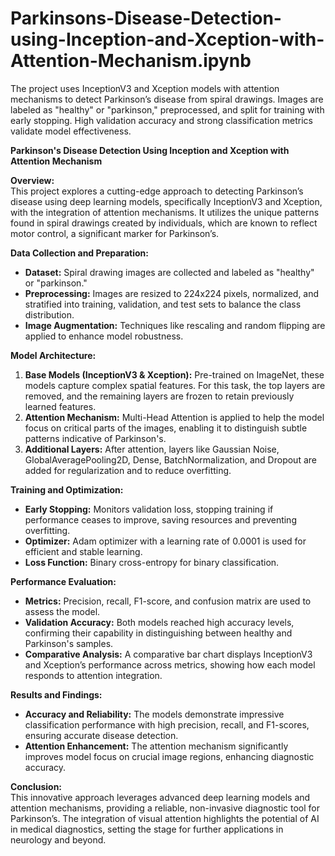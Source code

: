 # Parkinsons-Disease-Detection-using-Inception-and-Xception-with-Attention-Mechanism.ipynb
The project uses InceptionV3 and Xception models with attention mechanisms to detect Parkinson’s disease from spiral drawings. Images are labeled as "healthy" or "parkinson," preprocessed, and split for training with early stopping. High validation accuracy and strong classification metrics validate model effectiveness.



**Parkinson's Disease Detection Using Inception and Xception with Attention Mechanism**

**Overview:**  
This project explores a cutting-edge approach to detecting Parkinson’s disease using deep learning models, specifically InceptionV3 and Xception, with the integration of attention mechanisms. It utilizes the unique patterns found in spiral drawings created by individuals, which are known to reflect motor control, a significant marker for Parkinson’s.

**Data Collection and Preparation:**  
- **Dataset:** Spiral drawing images are collected and labeled as "healthy" or "parkinson."
- **Preprocessing:** Images are resized to 224x224 pixels, normalized, and stratified into training, validation, and test sets to balance the class distribution.
- **Image Augmentation:** Techniques like rescaling and random flipping are applied to enhance model robustness.

**Model Architecture:**  
1. **Base Models (InceptionV3 & Xception):** Pre-trained on ImageNet, these models capture complex spatial features. For this task, the top layers are removed, and the remaining layers are frozen to retain previously learned features.
2. **Attention Mechanism:** Multi-Head Attention is applied to help the model focus on critical parts of the images, enabling it to distinguish subtle patterns indicative of Parkinson's.
3. **Additional Layers:** After attention, layers like Gaussian Noise, GlobalAveragePooling2D, Dense, BatchNormalization, and Dropout are added for regularization and to reduce overfitting.

**Training and Optimization:**  
- **Early Stopping:** Monitors validation loss, stopping training if performance ceases to improve, saving resources and preventing overfitting.
- **Optimizer:** Adam optimizer with a learning rate of 0.0001 is used for efficient and stable learning.
- **Loss Function:** Binary cross-entropy for binary classification.

**Performance Evaluation:**  
- **Metrics:** Precision, recall, F1-score, and confusion matrix are used to assess the model.
- **Validation Accuracy:** Both models reached high accuracy levels, confirming their capability in distinguishing between healthy and Parkinson's samples.
- **Comparative Analysis:** A comparative bar chart displays InceptionV3 and Xception’s performance across metrics, showing how each model responds to attention integration.

**Results and Findings:**  
- **Accuracy and Reliability:** The models demonstrate impressive classification performance with high precision, recall, and F1-scores, ensuring accurate disease detection.
- **Attention Enhancement:** The attention mechanism significantly improves model focus on crucial image regions, enhancing diagnostic accuracy.

**Conclusion:**  
This innovative approach leverages advanced deep learning models and attention mechanisms, providing a reliable, non-invasive diagnostic tool for Parkinson’s. The integration of visual attention highlights the potential of AI in medical diagnostics, setting the stage for further applications in neurology and beyond.
